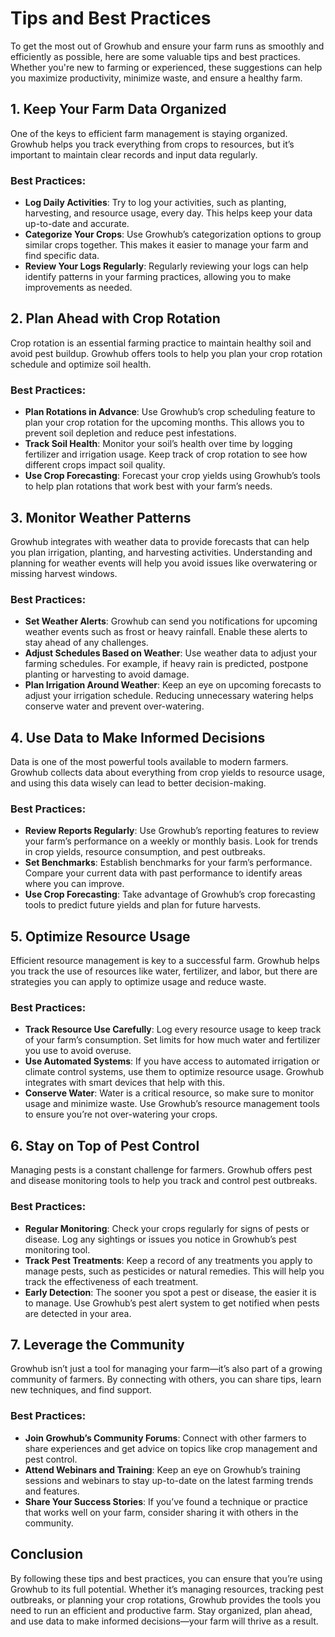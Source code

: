 # Tips and Best Practices

To get the most out of Growhub and ensure your farm runs as smoothly and efficiently as possible, here are some valuable tips and best practices. Whether you're new to farming or experienced, these suggestions can help you maximize productivity, minimize waste, and ensure a healthy farm.

## 1. Keep Your Farm Data Organized

One of the keys to efficient farm management is staying organized. Growhub helps you track everything from crops to resources, but it’s important to maintain clear records and input data regularly.

### Best Practices:
- **Log Daily Activities**: Try to log your activities, such as planting, harvesting, and resource usage, every day. This helps keep your data up-to-date and accurate.
- **Categorize Your Crops**: Use Growhub’s categorization options to group similar crops together. This makes it easier to manage your farm and find specific data.
- **Review Your Logs Regularly**: Regularly reviewing your logs can help identify patterns in your farming practices, allowing you to make improvements as needed.

## 2. Plan Ahead with Crop Rotation

Crop rotation is an essential farming practice to maintain healthy soil and avoid pest buildup. Growhub offers tools to help you plan your crop rotation schedule and optimize soil health.

### Best Practices:
- **Plan Rotations in Advance**: Use Growhub’s crop scheduling feature to plan your crop rotation for the upcoming months. This allows you to prevent soil depletion and reduce pest infestations.
- **Track Soil Health**: Monitor your soil’s health over time by logging fertilizer and irrigation usage. Keep track of crop rotation to see how different crops impact soil quality.
- **Use Crop Forecasting**: Forecast your crop yields using Growhub’s tools to help plan rotations that work best with your farm’s needs.

## 3. Monitor Weather Patterns

Growhub integrates with weather data to provide forecasts that can help you plan irrigation, planting, and harvesting activities. Understanding and planning for weather events will help you avoid issues like overwatering or missing harvest windows.

### Best Practices:
- **Set Weather Alerts**: Growhub can send you notifications for upcoming weather events such as frost or heavy rainfall. Enable these alerts to stay ahead of any challenges.
- **Adjust Schedules Based on Weather**: Use weather data to adjust your farming schedules. For example, if heavy rain is predicted, postpone planting or harvesting to avoid damage.
- **Plan Irrigation Around Weather**: Keep an eye on upcoming forecasts to adjust your irrigation schedule. Reducing unnecessary watering helps conserve water and prevent over-watering.

## 4. Use Data to Make Informed Decisions

Data is one of the most powerful tools available to modern farmers. Growhub collects data about everything from crop yields to resource usage, and using this data wisely can lead to better decision-making.

### Best Practices:
- **Review Reports Regularly**: Use Growhub’s reporting features to review your farm’s performance on a weekly or monthly basis. Look for trends in crop yields, resource consumption, and pest outbreaks.
- **Set Benchmarks**: Establish benchmarks for your farm’s performance. Compare your current data with past performance to identify areas where you can improve.
- **Use Crop Forecasting**: Take advantage of Growhub’s crop forecasting tools to predict future yields and plan for future harvests.

## 5. Optimize Resource Usage

Efficient resource management is key to a successful farm. Growhub helps you track the use of resources like water, fertilizer, and labor, but there are strategies you can apply to optimize usage and reduce waste.

### Best Practices:
- **Track Resource Use Carefully**: Log every resource usage to keep track of your farm’s consumption. Set limits for how much water and fertilizer you use to avoid overuse.
- **Use Automated Systems**: If you have access to automated irrigation or climate control systems, use them to optimize resource usage. Growhub integrates with smart devices that help with this.
- **Conserve Water**: Water is a critical resource, so make sure to monitor usage and minimize waste. Use Growhub’s resource management tools to ensure you’re not over-watering your crops.

## 6. Stay on Top of Pest Control

Managing pests is a constant challenge for farmers. Growhub offers pest and disease monitoring tools to help you track and control pest outbreaks.

### Best Practices:
- **Regular Monitoring**: Check your crops regularly for signs of pests or disease. Log any sightings or issues you notice in Growhub’s pest monitoring tool.
- **Track Pest Treatments**: Keep a record of any treatments you apply to manage pests, such as pesticides or natural remedies. This will help you track the effectiveness of each treatment.
- **Early Detection**: The sooner you spot a pest or disease, the easier it is to manage. Use Growhub’s pest alert system to get notified when pests are detected in your area.

## 7. Leverage the Community

Growhub isn’t just a tool for managing your farm—it’s also part of a growing community of farmers. By connecting with others, you can share tips, learn new techniques, and find support.

### Best Practices:
- **Join Growhub’s Community Forums**: Connect with other farmers to share experiences and get advice on topics like crop management and pest control.
- **Attend Webinars and Training**: Keep an eye on Growhub’s training sessions and webinars to stay up-to-date on the latest farming trends and features.
- **Share Your Success Stories**: If you’ve found a technique or practice that works well on your farm, consider sharing it with others in the community.

## Conclusion

By following these tips and best practices, you can ensure that you’re using Growhub to its full potential. Whether it’s managing resources, tracking pest outbreaks, or planning your crop rotations, Growhub provides the tools you need to run an efficient and productive farm. Stay organized, plan ahead, and use data to make informed decisions—your farm will thrive as a result.
